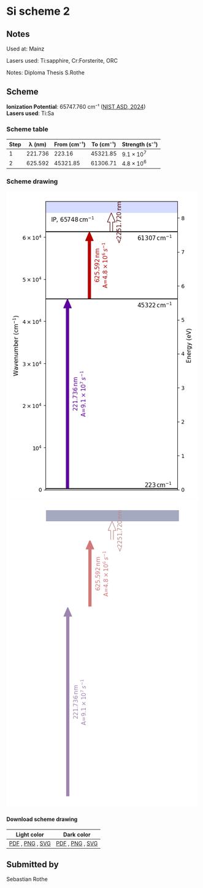 # Si scheme 2

## Notes

Used at: Mainz

Lasers used: Ti:sapphire, Cr:Forsterite, ORC

Notes: Diploma Thesis S.Rothe





## Scheme

**Ionization Potential**: 65747.760 cm⁻¹ ([NIST ASD, 2024](https://www.nist.gov/pml/atomic-spectra-database))  
**Lasers used**: Ti:Sa

### Scheme table

| Step | λ (nm)  | From (cm⁻¹) | To (cm⁻¹) |   Strength (s⁻¹)    |
| ---- | ------- | ----------- | --------- | ------------------- |
| 1    | 221.736 | 223.16      | 45321.85  | $9.1 \times 10^{7}$ |
| 2    | 625.592 | 45321.85    | 61306.71  | $4.8 \times 10^{6}$ |


### Scheme drawing

![si scheme, light mode](si-002/si-002-light.png#only-light)
![si scheme, dark mode](si-002/si-002-dark-web.png#only-dark)

#### Download scheme drawing

|                                            Light color                                            |                                           Dark color                                           |
| ------------------------------------------------------------------------------------------------- | ---------------------------------------------------------------------------------------------- |
| [PDF](si-002/si-002-light.pdf) , [PNG](si-002/si-002-light.png) , [SVG](si-002/si-002-light.svg)  | [PDF](si-002/si-002-dark.pdf) , [PNG](si-002/si-002-dark.png) , [SVG](si-002/si-002-dark.svg)  |


## Submitted by

Sebastian Rothe


